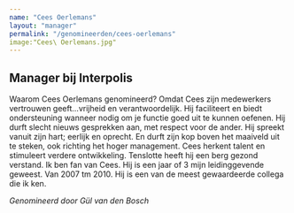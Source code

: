 ```yaml
---
name: "Cees Oerlemans"
layout: "manager"
permalink: "/genomineerden/cees-oerlemans"
image:"Cees\ Oerlemans.jpg"
---
```

## Manager bij Interpolis
Waarom Cees Oerlemans genomineerd?
Omdat Cees zijn medewerkers vertrouwen geeft...vrijheid en verantwoordelijk.
Hij faciliteert en biedt ondersteuning wanneer nodig om je functie goed uit te kunnen oefenen. Hij durft slecht nieuws gesprekken aan, met respect voor de ander. Hij spreekt vanuit zijn hart; eerlijk en oprecht. En durft zijn kop boven het maaiveld uit te steken, ook richting het hoger management.
Cees herkent talent en stimuleert verdere ontwikkeling. Tenslotte heeft hij een berg gezond verstand.
Ik ben fan van Cees. Hij is een jaar of 3 mijn leidinggevende geweest. Van 2007 tm 2010.
Hij is een van de meest gewaardeerde collega die ik ken.

_Genomineerd door Gül van den Bosch_
